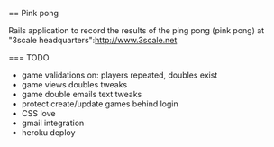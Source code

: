 == Pink pong

Rails application to record the results of the ping pong (pink pong) at "3scale headquarters":http://www.3scale.net

=== TODO

* game validations on: players repeated, doubles exist
* game views doubles tweaks
* game double emails text tweaks
* protect create/update games behind login
* CSS love
* gmail integration
* heroku deploy
